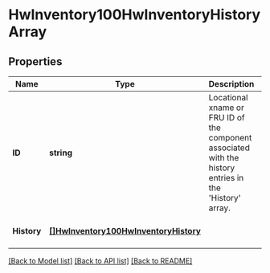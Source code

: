 # HwInventory100HwInventoryHistoryArray

## Properties
Name | Type | Description | Notes
------------ | ------------- | ------------- | -------------
**ID** | **string** | Locational xname or FRU ID of the component associated with the history entries in the &#x27;History&#x27; array. | [optional] [default to null]
**History** | [**[]HwInventory100HwInventoryHistory**](HWInventory.1.0.0_HWInventoryHistory.md) |  | [optional] [default to null]

[[Back to Model list]](../README.md#documentation-for-models) [[Back to API list]](../README.md#documentation-for-api-endpoints) [[Back to README]](../README.md)

